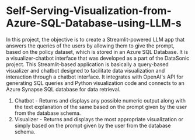 # Self-Serving-Visualization-from-Azure-SQL-Database-using-LLM-s
In this project, the objective is to create a Streamlit-powered LLM app that answers the queries of the users by allowing them to give the prompt, based on the policy dataset, which is stored in an Azure SQL Database. It is a visualizer-chatbot interface that was developed as a part of the DataSonic project. 
This Streamlit-based application is basically a query-based visualizer and chatbot designed to facilitate data visualization and interaction through a chatbot interface. It integrates with OpenAI's API for generating SQL queries and Python visualization code and connects to an Azure Synapse SQL database for data retrieval.
1.	Chatbot - Returns and displays any possible numeric output along with the text explanation of the same based on the prompt given by the user from the database schema.
2.	Visualizer - Returns and displays the most appropriate visualization or simply based on the prompt given by the user from the database schema.

